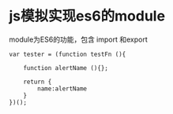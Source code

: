 # js模拟实现es6的module

module为ES6的功能，包含 import 和export

```
var tester = (function testFn (){

	function alertName (){};

	return {
		name:alertName
	}
})();

```